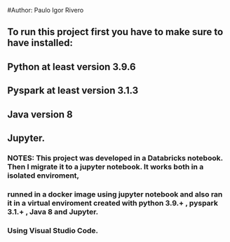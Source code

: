 #Author: Paulo Igor Rivero

## To run this project first you have to make sure to have installed:
## Python at least version 3.9.6
## Pyspark at least version 3.1.3
## Java version 8
## Jupyter.

### NOTES: This project was developed in a Databricks notebook. Then I migrate it to a jupyter notebook. It works both in a isolated enviroment, 
### runned in a docker image using jupyter notebook and also ran it in a virtual enviroment created with python 3.9.+ , pyspark 3.1.+ , Java 8 and Jupyter. 
### Using Visual Studio Code. 
